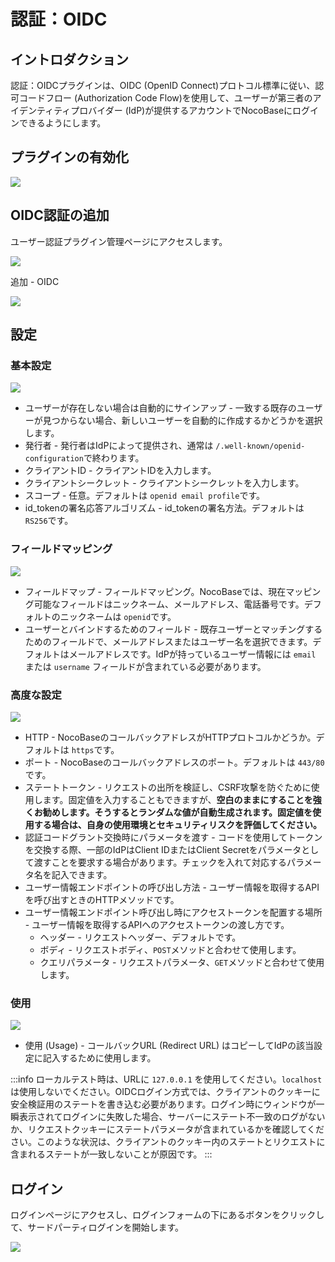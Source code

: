 # 認証：OIDC

<PluginInfo commercial="true" name="auth-oidc"></PluginInfo>

## イントロダクション

認証：OIDCプラグインは、OIDC (OpenID Connect)プロトコル標準に従い、認可コードフロー (Authorization Code Flow)を使用して、ユーザーが第三者のアイデンティティプロバイダー (IdP)が提供するアカウントでNocoBaseにログインできるようにします。

## プラグインの有効化

![](https://static-docs.nocobase.com/a494476c352a949a276d64e96e6ac587.png)

## OIDC認証の追加

ユーザー認証プラグイン管理ページにアクセスします。

![](https://static-docs.nocobase.com/4e598e7df963d7d23188afe3576456d6.png)

追加 - OIDC

![](https://static-docs.nocobase.com/1efbde1c0e2f4967efc1c4336be45ca2.png)

## 設定

### 基本設定

![](https://static-docs.nocobase.com/d80715319639e1681a28a97ad3131f21.png)

- ユーザーが存在しない場合は自動的にサインアップ - 一致する既存のユーザーが見つからない場合、新しいユーザーを自動的に作成するかどうかを選択します。
- 発行者 - 発行者はIdPによって提供され、通常は `/.well-known/openid-configuration`で終わります。
- クライアントID - クライアントIDを入力します。
- クライアントシークレット - クライアントシークレットを入力します。
- スコープ - 任意。デフォルトは `openid email profile`です。
- id_tokenの署名応答アルゴリズム - id_tokenの署名方法。デフォルトは `RS256`です。

### フィールドマッピング

![](https://static-docs.nocobase.com/92d63c8f6f4082b50d9f475674cb5650.png)

- フィールドマップ - フィールドマッピング。NocoBaseでは、現在マッピング可能なフィールドはニックネーム、メールアドレス、電話番号です。デフォルトのニックネームは `openid`です。
- ユーザーとバインドするためのフィールド - 既存ユーザーとマッチングするためのフィールドで、メールアドレスまたはユーザー名を選択できます。デフォルトはメールアドレスです。IdPが持っているユーザー情報には `email` または `username` フィールドが含まれている必要があります。

### 高度な設定

![](https://static-docs.nocobase.com/d9e8040118e8e2ecdc3c847f72bbb5a9.png)

- HTTP - NocoBaseのコールバックアドレスがHTTPプロトコルかどうか。デフォルトは `https`です。
- ポート - NocoBaseのコールバックアドレスのポート。デフォルトは `443/80`です。
- ステートトークン - リクエストの出所を検証し、CSRF攻撃を防ぐために使用します。固定値を入力することもできますが、**空白のままにすることを強くお勧めします。そうするとランダムな値が自動生成されます。固定値を使用する場合は、自身の使用環境とセキュリティリスクを評価してください。**
- 認証コードグラント交換時にパラメータを渡す - コードを使用してトークンを交換する際、一部のIdPはClient IDまたはClient Secretをパラメータとして渡すことを要求する場合があります。チェックを入れて対応するパラメータ名を記入できます。
- ユーザー情報エンドポイントの呼び出し方法 - ユーザー情報を取得するAPIを呼び出すときのHTTPメソッドです。
- ユーザー情報エンドポイント呼び出し時にアクセストークンを配置する場所 - ユーザー情報を取得するAPIへのアクセストークンの渡し方です。
  - ヘッダー - リクエストヘッダー、デフォルトです。
  - ボディ - リクエストボディ、`POST`メソッドと合わせて使用します。
  - クエリパラメータ - リクエストパラメータ、`GET`メソッドと合わせて使用します。

### 使用

![](https://static-docs.nocobase.com/2edbea211232cea6d38c79630132418c.png)

- 使用 (Usage) - コールバックURL (Redirect URL) はコピーしてIdPの該当設定に記入するために使用します。

:::info
ローカルテスト時は、URLに `127.0.0.1` を使用してください。`localhost` は使用しないでください。OIDCログイン方式では、クライアントのクッキーに安全検証用のステートを書き込む必要があります。ログイン時にウィンドウが一瞬表示されてログインに失敗した場合、サーバーにステート不一致のログがないか、リクエストクッキーにステートパラメータが含まれているかを確認してください。このような状況は、クライアントのクッキー内のステートとリクエストに含まれるステートが一致しないことが原因です。
:::

## ログイン

ログインページにアクセスし、ログインフォームの下にあるボタンをクリックして、サードパーティログインを開始します。

![](https://static-docs.nocobase.com/e493d156254c2ac0b6f6e1002e6a2e6b.png)

